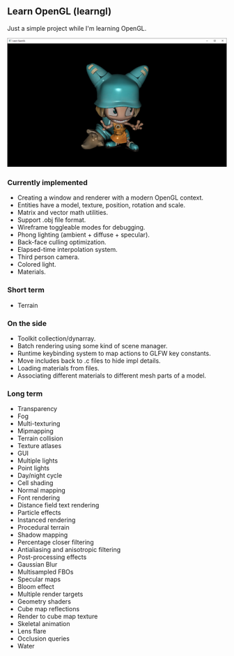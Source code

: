 ## Learn OpenGL (learngl)

Just a simple project while I'm learning OpenGL.

![Wakfu example character](docs/screenshot.png)

### Currently implemented

- Creating a window and renderer with a modern OpenGL context.
- Entities have a model, texture, position, rotation and scale.
- Matrix and vector math utilities.
- Support .obj file format.
- Wireframe toggleable modes for debugging.
- Phong lighting (ambient + diffuse + specular).
- Back-face culling optimization.
- Elapsed-time interpolation system.
- Third person camera.
- Colored light.
- Materials.

### Short term

- Terrain

### On the side

- Toolkit collection/dynarray.
- Batch rendering using some kind of scene manager.
- Runtime keybinding system to map actions to GLFW key constants.
- Move includes back to .c files to hide impl details.
- Loading materials from files.
- Associating different materials to different mesh parts of a model.

### Long term

- Transparency
- Fog
- Multi-texturing
- Mipmapping
- Terrain collision
- Texture atlases
- GUI
- Multiple lights
- Point lights
- Day/night cycle
- Cell shading
- Normal mapping
- Font rendering
- Distance field text rendering
- Particle effects
- Instanced rendering
- Procedural terrain
- Shadow mapping
- Percentage closer filtering
- Antialiasing and anisotropic filtering
- Post-processing effects
- Gaussian Blur
- Multisampled FBOs
- Specular maps
- Bloom effect
- Multiple render targets
- Geometry shaders
- Cube map reflections
- Render to cube map texture
- Skeletal animation
- Lens flare
- Occlusion queries
- Water
